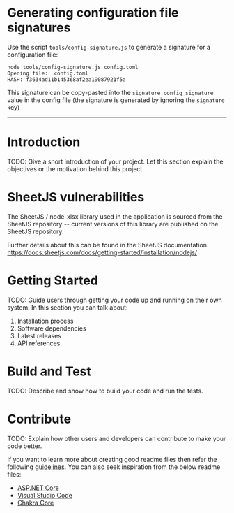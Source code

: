 # Generating configuration file signatures


Use the script `tools/config-signature.js` to generate a signature for a configuration file:

```
node tools/config-signature.js config.toml
Opening file:  config.toml
HASH: f3634ad11b145368af2ea19087921f5a
```

This signature can be copy-pasted into the `signature.config_signature` value in the config file (the signature is generated by ignoring the `signature` key)

---

# Introduction
TODO: Give a short introduction of your project. Let this section explain the objectives or the motivation behind this project.

# SheetJS vulnerabilities

The SheetJS / node-xlsx library used in the application is sourced from the SheetJS repository -- current versions of this library are published on the SheetJS repository.

Further details about this can be found in the SheetJS documentation.
https://docs.sheetjs.com/docs/getting-started/installation/nodejs/

# Getting Started
TODO: Guide users through getting your code up and running on their own system. In this section you can talk about:
1.	Installation process
2.	Software dependencies
3.	Latest releases
4.	API references

# Build and Test
TODO: Describe and show how to build your code and run the tests.

# Contribute
TODO: Explain how other users and developers can contribute to make your code better.

If you want to learn more about creating good readme files then refer the following [guidelines](https://docs.microsoft.com/en-us/azure/devops/repos/git/create-a-readme?view=azure-devops). You can also seek inspiration from the below readme files:
- [ASP.NET Core](https://github.com/aspnet/Home)
- [Visual Studio Code](https://github.com/Microsoft/vscode)
- [Chakra Core](https://github.com/Microsoft/ChakraCore)